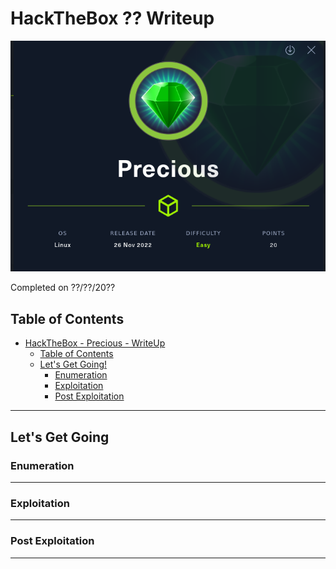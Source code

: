 # HackTheBox ?? Writeup

<!-- Description -->

![??](imgs/machine.png)

Completed on ??/??/20??
<!-- /Description -->

## Table of Contents

<!-- TOC -->

- [HackTheBox - Precious - WriteUp](#hackthebox-??-writeup)
  - [Table of Contents](#table-of-contents)
  - [Let's Get Going!](#lets-get-going)
    - [Enumeration](#enumeration)
    - [Exploitation](#exploitation)
    - [Post Exploitation](#post-exploitation)


<!-- /TOC -->

---

## Let's Get Going


### Enumeration

---

### Exploitation

---

### Post Exploitation

---
